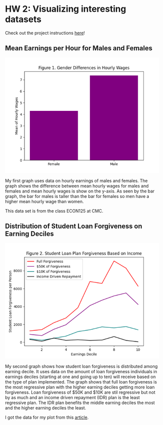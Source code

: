 # HW 2: Visualizing interesting datasets
Check out the project instructions [here](https://github.com/mikeizbicki/cmc-csci040/tree/2021fall/hw_02)!
## Mean Earnings per Hour for Males and Females

![Figure 1](Figure_1.png)

My first graph uses data on hourly earnings of males and females. The graph shows the difference between mean hourly wages for males and females and mean hourly wages is show on the y-axis. As seen by the bar graph, the bar for males is taller than the bar for females so men have a higher mean hourly wage than women.

This data set is from the class ECON125 at CMC. 

## Distribution of Student Loan Forgiveness on Earning Deciles 

![Figure 2](Figure_2.png)

My second graph shows how student loan forgiveness is distributed among earning decile. It uses data on the amount of loan forgiveness individuals in earnings deciles (starting at one and going up to ten) will receive based on the type of plan implemented. The graph shows that full loan forgiveness is the most regressive plan with the higher earning deciles getting more loan forgiveness. Loan forgiveness of $50K and $10K are stil regressive but not by as much and an income driven repayment (IDR) plan is the least regressive plan. The IDR plan benefits the middle earning deciles the most and the higher earning deciles the least. 

I got the data for my plot from this [article](https://www.nber.org/system/files/working_papers/w28175/w28175.pdf).
